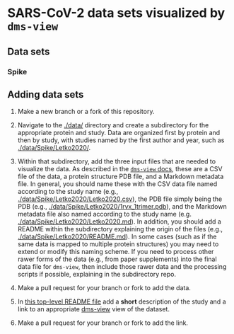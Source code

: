 # SARS-CoV-2 data sets visualized by `dms-view`

## Data sets

### Spike

## Adding data sets

1. Make a new branch or a fork of this repository.

2. Navigate to the [./data/](data) directory and create a subdirectory for the appropriate protein and study.
   Data are organized first by protein and then by study, with studies named by the first author and year, such as [./data/Spike/Letko2020/](data/Letko2020).

3. Within that subdirectory, add the three input files that are needed to visualize the data.
   As described in the [`dms-view` docs](https://dms-view.github.io/docs/), these are a CSV file of the data, a protein structure PDB file, and a Markdown metadata file.
   In general, you should name these with the CSV data file named according to the study name (e.g., [./data/Spike/Letko2020/Letko2020.csv](data/Spike/Letko2020/Letko2020.csv)), the PDB file simply being the PDB (e.g., [./data/Spike/Letko2020/1rvx_1trimer.pdb](./data/Spike/Letko2020/1rvx_1trimer.pdb)), and the Markdown metadata file also named according to the study name (e.g. [./data/Spike/Letko2020/Letko2020.md](data/Spike/Letko2020/Letko2020.md)).
   In addition, you should add a README within the subdirectory explaining the origin of the files (e.g., [./data/Spike/Letko2020/README.md](data/Spike/Letko2020/README.md)).
   In some cases (such as if the same data is mapped to multiple protein structures) you may need to extend or modify this naming scheme.
   If you need to process other rawer forms of the data (e.g., from paper supplements) into the final data file for `dms-view`, then include those rawer data and the processing scripts if possible, explaining in the subdirectory repo.

4. Make a pull request for your branch or fork to add the data.

5. In [this top-level README file](README.md) add a **short** description of the study and a link to an appropriate [dms-view](https://dms-view.github.io) view of the dataset.

6. Make a pull request for your branch or fork to add the link.
